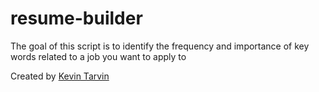 # resume-builder
The goal of this script is to identify the frequency and importance of key words related to a job you want to apply to

Created by [Kevin Tarvin](http://www.kevintarvin.com/)
